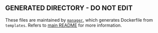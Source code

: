 ## GENERATED DIRECTORY - DO NOT EDIT

These files are maintained by [`manager`](../manager), which generates Dockerfile from `templates`.
Refers to [main README](../README.md) for more information.
